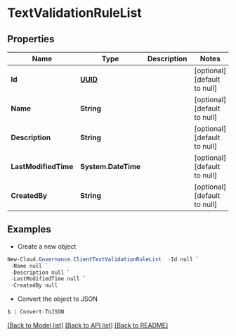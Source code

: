 # TextValidationRuleList
## Properties

Name | Type | Description | Notes
------------ | ------------- | ------------- | -------------
**Id** | [**UUID**](UUID.md) |  | [optional] [default to null]
**Name** | **String** |  | [optional] [default to null]
**Description** | **String** |  | [optional] [default to null]
**LastModifiedTime** | **System.DateTime** |  | [optional] [default to null]
**CreatedBy** | **String** |  | [optional] [default to null]

## Examples

- Create a new object
```powershell
New-Cloud.Governance.ClientTextValidationRuleList  -Id null `
 -Name null `
 -Description null `
 -LastModifiedTime null `
 -CreatedBy null
```

- Convert the object to JSON
```powershell
$ | Convert-ToJSON
```


[[Back to Model list]](../README.md#documentation-for-models) [[Back to API list]](../README.md#documentation-for-api-endpoints) [[Back to README]](../README.md)


